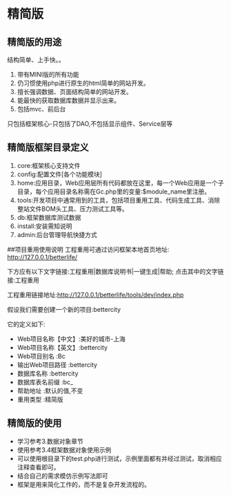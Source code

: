 # 精简版

## 精简版的用途
结构简单、上手快。。
1. 带有MINI版的所有功能
2. 仍习惯使用php进行原生的html简单的网站开发。
3. 擅长强调数据、页面结构简单的网站开发。
4. 能最快的获取数据库数据并显示出来。
5. 包括mvc、前后台

只包括框架核心-只包括了DAO,不包括显示组件、Service层等

## 精简版框架目录定义
1. core:框架核心支持文件
2. config:配置文件[各个功能模块]
3. home:应用目录，Web应用层所有代码都放在这里，每一个Web应用是一个子目录，每个应用目录名称需在Gc.php里的变量:$module_name里注册。
4. tools:开发项目中通常用到的工具，包括项目重用工具、代码生成工具、消除整站文件BOM头工具、压力测试工具等。
5. db:框架数据库测试数据
6. install:安装需知说明
7. admin:后台管理导航快捷方式

##项目重用使用说明
工程重用可通过访问框架本地首页地址:
http://127.0.0.1/betterlife/

下方应有以下文字链接:工程重用|数据库说明书|一键生成|帮助;
点击其中的文字链接:工程重用

工程重用链接地址:http://127.0.0.1/betterlife/tools/dev/index.php

假设我们需要创建一个新的项目:bettercity

它的定义如下:
* Web项目名称【中文】:美好的城市-上海
* Web项目名称【英文】:bettercity
* Web项目别名       :Bc
* 输出Web项目路径    :bettercity
* 数据库名称         :bettercity
* 数据库表名前缀      :bc_
* 帮助地址           :默认的值,不变
* 重用类型           :精简版

## 精简版的使用

* 学习参考3.数据对象章节
* 使用参考3.4框架数据对象使用示例
* 可以使用根目录下的test.php进行测试，示例里面都有并经过测试，取消相应注释查看即可。
* 结合自己的需求模仿示例写法即可
* 框架是用来简化工作的，而不是复杂开发流程的。
